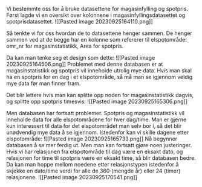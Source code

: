 Vi bestemmte oss for å bruke datasettene for magasinfylling og spotpris.
Først lagde vi en oversikt over kolonnene i magasinfyllingsdatasettet og spotprisdatasettet.
![[Pasted image 20230925164110.png]]

Så tenkte vi for oss hvordan de to datasettene henger sammen.
De henger sammen ved at de begge har en kolonne som refererer til elspotområde:
omr_nr for magasinstatistikk,
Area for spotpris.

Da kan man tenke seg et design som dette:
![[Pasted image 20230925164506.png]]
Problemet med denne databasen er at magasinstatistikk og spotpris vil inneholde utrolig mye data. Hvis man skal ha en spotpris for en dag i et elspotområde, så må man se igjennom veldig mye data før man finner fram.

Det blir lettere hvis man kan splitte opp noden for magasinstatistikk dagvis, og splitte opp spotpris timesvis:
![[Pasted image 20230925165306.png]]

Men databasen har fortsatt problemer.
Spotpris og magasinstatistikk vil inneholde data for alle elspotområdene for hver dag/time.
Man er gjerne kun interessert til data for det elspotområdet man selv bor i, så det blir unødvendig mye data å se igjennom.
Istedenfor kan vi skille dagene etter elspotområde:
![[Pasted image 20230925165733.png]]
Nå begynner databasen å se mer ferdig ut.
Men man kan fortsatt gjøre noen justeringer.
Hvis vi har relasjonen fra elspotområde til dag være en eksakt dato, og relasjonen for time til spotpris være en eksakt time, så blir databasen bedre. Da kan man hoppe mellom noedene etter relasjonstypen istedenfor å skjekke en dato/time verdi for alle de 360$\cdot$(mengde år) eller 24 (timer) relasjonene.
![[Pasted image 20230925170541.png]]



